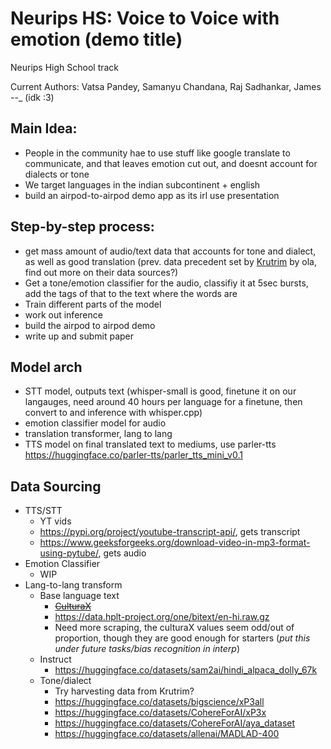 # Neurips HS: Voice to Voice with emotion (demo title) 
Neurips High School track

Current Authors: Vatsa Pandey, Samanyu Chandana, Raj Sadhankar, James _-_-_ (idk :3)

## Main Idea:
  - People in the community hae to use stuff like google translate to communicate, and that leaves emotion cut out, and doesnt account for dialects or tone
  - We target languages in the indian subcontinent + english
  - build an airpod-to-airpod demo app as its irl use presentation

## Step-by-step process:

- get mass amount of audio/text data that accounts for tone and dialect, as well as good translation (prev. data precedent set by [Krutrim](https://twitter.com/krutrim) by ola, find out more on their data sources?)
- Get a tone/emotion classifier for the audio, classifiy it at 5sec bursts, add the tags of that to the text where the words are
- Train different parts of the model
- work out inference
- build the airpod to airpod demo
- write up and submit paper

## Model arch

 - STT model, outputs text (whisper-small is good, finetune it on our langauges, need around 40 hours per language for a finetune, then convert to and inference with whisper.cpp)
 - emotion classifier model for audio
 - translation transformer, lang to lang
 - TTS model on final translated text to mediums, use parler-tts https://huggingface.co/parler-tts/parler_tts_mini_v0.1

## Data Sourcing

 - TTS/STT
   - YT vids
   - https://pypi.org/project/youtube-transcript-api/, gets transcript
   - https://www.geeksforgeeks.org/download-video-in-mp3-format-using-pytube/, gets audio
 - Emotion Classifier
   - WIP
 - Lang-to-lang transform
   - Base language text
     - ~~[CulturaX](https://huggingface.co/datasets/uonlp/CulturaX)~~
     - https://data.hplt-project.org/one/bitext/en-hi.raw.gz
     - Need more scraping, the culturaX values seem odd/out of proportion, though they are good enough for starters (*put this under future tasks/bias recognition in interp*)
   - Instruct
     - https://huggingface.co/datasets/sam2ai/hindi_alpaca_dolly_67k
   - Tone/dialect
     - Try harvesting data from Krutrim?
     - https://huggingface.co/datasets/bigscience/xP3all
     - https://huggingface.co/datasets/CohereForAI/xP3x
     - https://huggingface.co/datasets/CohereForAI/aya_dataset
     - https://huggingface.co/datasets/allenai/MADLAD-400      
